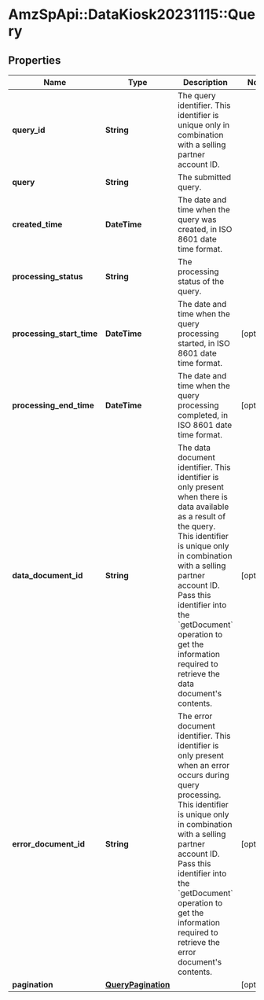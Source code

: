 # AmzSpApi::DataKiosk20231115::Query

## Properties
Name | Type | Description | Notes
------------ | ------------- | ------------- | -------------
**query_id** | **String** | The query identifier. This identifier is unique only in combination with a selling partner account ID. | 
**query** | **String** | The submitted query. | 
**created_time** | **DateTime** | The date and time when the query was created, in ISO 8601 date time format. | 
**processing_status** | **String** | The processing status of the query. | 
**processing_start_time** | **DateTime** | The date and time when the query processing started, in ISO 8601 date time format. | [optional] 
**processing_end_time** | **DateTime** | The date and time when the query processing completed, in ISO 8601 date time format. | [optional] 
**data_document_id** | **String** | The data document identifier. This identifier is only present when there is data available as a result of the query. This identifier is unique only in combination with a selling partner account ID. Pass this identifier into the &#x60;getDocument&#x60; operation to get the information required to retrieve the data document&#x27;s contents. | [optional] 
**error_document_id** | **String** | The error document identifier. This identifier is only present when an error occurs during query processing. This identifier is unique only in combination with a selling partner account ID. Pass this identifier into the &#x60;getDocument&#x60; operation to get the information required to retrieve the error document&#x27;s contents. | [optional] 
**pagination** | [**QueryPagination**](QueryPagination.md) |  | [optional] 

